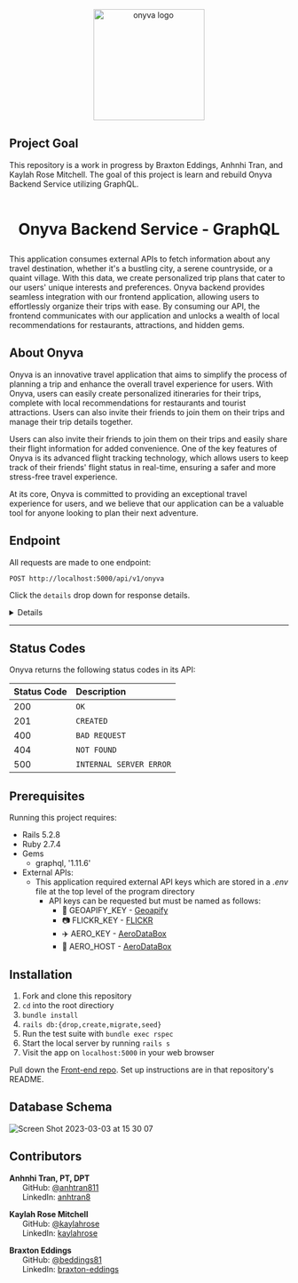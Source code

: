 
<div id="header" align="center">
<img src="src/assets/logo_transparent.png" alt="onyva logo" width="200" height="auto" />
</div>

## Project Goal

This repository is a work in progress by Braxton Eddings, Anhnhi Tran, and Kaylah Rose Mitchell. The goal of this project is learn and rebuild Onyva Backend Service utilizing GraphQL. 
<br><br>
# <p align="center"> Onyva Backend Service - GraphQL </p>

This application consumes external APIs to fetch information about any travel destination, whether it's a bustling city, a serene countryside, or a quaint village. With this data, we create personalized trip plans that cater to our users' unique interests and preferences. Onyva backend provides seamless integration with our frontend application, allowing users to effortlessly organize their trips with ease. By consuming our API, the frontend communicates with our application and unlocks a wealth of local recommendations for restaurants, attractions, and hidden gems.
## About Onyva

Onyva is an innovative travel application that aims to simplify the process of planning a trip and enhance the overall travel experience for users. With Onyva, users can easily create personalized itineraries for their trips, complete with local recommendations for restaurants and tourist attractions. Users can also invite their friends to join them on their trips and manage their trip details together.

Users can also invite their friends to join them on their trips and easily share their flight information for added convenience. One of the key features of Onyva is its advanced flight tracking technology, which allows users to keep track of their friends' flight status in real-time, ensuring a safer and more stress-free travel experience.

At its core, Onyva is committed to providing an exceptional travel experience for users, and we believe that our application can be a valuable tool for anyone looking to plan their next adventure.


## Endpoint
All requests are made to one endpoint:
```http
POST http://localhost:5000/api/v1/onyva
```
Click the `details` drop down for response details.
<details close>


### Get all Users

<details close>
<summary>  Details </summary>
<br>
    
Query: <br>
```json
query { 
        users {
            id
            firstName
            lastName
            email
        }
    }
```

| Code | Description |
| :--- | :--- |
| 200 | `OK` |

Example Value:

```json
{
    "data": {
        "allUsers": [
            {
                "id": "1",
                "firstName": "John",
                "lastName": "Doe",
                "email": "john.doe@example.com"
            },
            {
                "id": "2",
                "firstName": "Judy",
                "lastName": "Doe",
                "email": "judy.doe@example.com"
            },
            {
                "id": "3",
                "firstName": "Anhnhi",
                "lastName": "Tran",
                "email": "anhtran811@gmail.com"
            }
        ]
    }
}
```

</details>

---

### Get one user

<details close>
<summary>  Details </summary>
<br>
    
Query: <br>
```json
query { 
        user(id: 1) {
            id
            firstName
            lastName
            email
        }
    }
```

| Code | Description |
| :--- | :--- |
| 200 | `OK` |

Example Value:

```json
{
    "data": {
        "user": {
            "id": "1",
            "firstName": "John",
            "lastName": "Doe",
            "email": "john.doe@example.com"
        }
    }
}

```

</details>
</details>

---

## Status Codes

Onyva returns the following status codes in its API:

| Status Code | Description |
| :--- | :--- |
| 200 | `OK` |
| 201 | `CREATED` |
| 400 | `BAD REQUEST` |
| 404 | `NOT FOUND` |
| 500 | `INTERNAL SERVER ERROR` |

## Prerequisites
Running this project requires:
- Rails 5.2.8
- Ruby 2.7.4
- Gems
  - graphql, '1.11.6'
- External APIs:
  - This application required external API keys which are stored in a <i>.env</i> file at the top level of the program directory
    - API keys can be requested but must be named as follows:
      - :round_pushpin: GEOAPIFY_KEY - [Geoapify](https://myprojects.geoapify.com/projects)
      - :camera: FLICKR_KEY - [FLICKR](https://www.flickr.com/services/api/misc.api_keys.html)
      - :airplane: AERO_KEY - [AeroDataBox](https://rapidapi.com/aedbx-aedbx/api/aerodatabox/)
      - :round_pushpin: AERO_HOST - [AeroDataBox](https://rapidapi.com/aedbx-aedbx/api/aerodatabox/)  

## Installation

1. Fork and clone this repository
2. `cd` into the root directiory
3. `bundle install`
4. `rails db:{drop,create,migrate,seed}`
5. Run the test suite with `bundle exec rspec`
6. Start the local server by running `rails s`
7. Visit the app on `localhost:5000` in your web browser

Pull down the [Front-end repo](https://github.com/On-y-va/onyva_fe). Set up instructions are in that repository's README.

## Database Schema

![Screen Shot 2023-03-03 at 15 30 07](https://user-images.githubusercontent.com/111713452/222853257-e6106237-b246-4a5e-b9d2-5379cb8cfe51.png)


## Contributors
  
<b>Anhnhi Tran, PT, DPT</b> <br>
&nbsp;&nbsp;&nbsp;&nbsp;&nbsp; GitHub: <a href="https://github.com/anhtran811">@anhtran811</a> <br>
&nbsp;&nbsp;&nbsp;&nbsp;&nbsp; LinkedIn: <a href="https://www.linkedin.com/in/anhtran8/">anhtran8</a> <br>

<b>Kaylah Rose Mitchell</b> <br>
&nbsp;&nbsp;&nbsp;&nbsp;&nbsp; GitHub: <a href="https://github.com/kaylahrose">@kaylahrose</a> <br>
&nbsp;&nbsp;&nbsp;&nbsp;&nbsp; LinkedIn: <a href="https://www.linkedin.com/in/kaylahrose/">kaylahrose</a> <br>

<b>Braxton Eddings</b> <br>
&nbsp;&nbsp;&nbsp;&nbsp;&nbsp; GitHub: <a href="https://github.com/beddings81">@beddings81</a> <br>
&nbsp;&nbsp;&nbsp;&nbsp;&nbsp; LinkedIn: <a href="https://www.linkedin.com/in/braxton-eddings/">braxton-eddings</a> <br>


